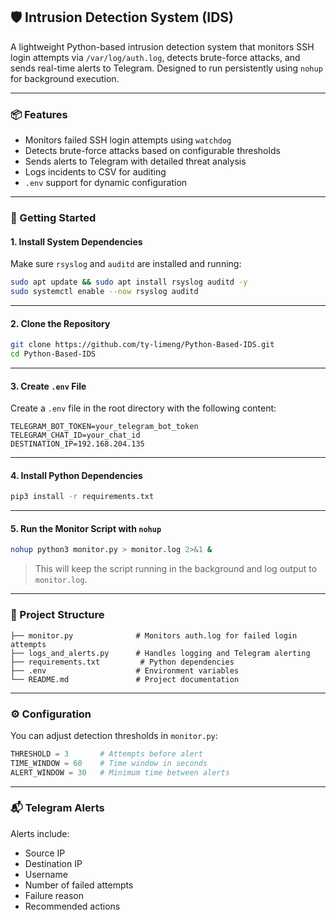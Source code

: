 ## 🛡️ Intrusion Detection System (IDS)

A lightweight Python-based intrusion detection system that monitors SSH login attempts via `/var/log/auth.log`, detects brute-force attacks, and sends real-time alerts to Telegram. Designed to run persistently using `nohup` for background execution.

---

### 📦 Features

- Monitors failed SSH login attempts using `watchdog`
- Detects brute-force attacks based on configurable thresholds
- Sends alerts to Telegram with detailed threat analysis
- Logs incidents to CSV for auditing
- `.env` support for dynamic configuration

---

### 🚀 Getting Started

#### 1. Install System Dependencies

Make sure `rsyslog` and `auditd` are installed and running:

```bash
sudo apt update && sudo apt install rsyslog auditd -y
sudo systemctl enable --now rsyslog auditd
```

---

#### 2. Clone the Repository

```bash
git clone https://github.com/ty-limeng/Python-Based-IDS.git
cd Python-Based-IDS
```

---

#### 3. Create `.env` File

Create a `.env` file in the root directory with the following content:

```env
TELEGRAM_BOT_TOKEN=your_telegram_bot_token
TELEGRAM_CHAT_ID=your_chat_id
DESTINATION_IP=192.168.204.135
```

---

#### 4. Install Python Dependencies

```bash
pip3 install -r requirements.txt
```

---

#### 5. Run the Monitor Script with `nohup`

```bash
nohup python3 monitor.py > monitor.log 2>&1 &
```

> This will keep the script running in the background and log output to `monitor.log`.

---

### 🐍 Project Structure

```
├── monitor.py              # Monitors auth.log for failed login attempts
├── logs_and_alerts.py      # Handles logging and Telegram alerting
├── requirements.txt         # Python dependencies
├── .env                    # Environment variables
└── README.md               # Project documentation
```

---

### ⚙️ Configuration

You can adjust detection thresholds in `monitor.py`:

```python
THRESHOLD = 3       # Attempts before alert
TIME_WINDOW = 60    # Time window in seconds
ALERT_WINDOW = 30   # Minimum time between alerts
```

---

### 📬 Telegram Alerts

Alerts include:
- Source IP
- Destination IP
- Username
- Number of failed attempts
- Failure reason
- Recommended actions


